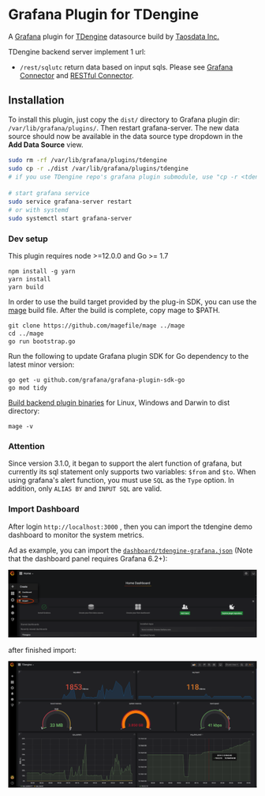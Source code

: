 # Grafana Plugin for TDengine

A [Grafana] plugin for [TDengine] datasource build by [Taosdata Inc.](https://www.taosdata.com)

TDengine backend server implement 1 url:

* `/rest/sqlutc` return data based on input sqls. Please see [Grafana Connector](https://www.taosdata.com/en/documentation/connections#grafana) and [RESTful Connector](https://www.taosdata.com/cn/documentation/connector#restful).

## Installation

To install this plugin, just copy the `dist/` directory to Grafana plugin dir: `/var/lib/grafana/plugins/`. Then restart grafana-server. The new data source should now be available in the data source type dropdown in the **Add Data Source** view.

```sh
sudo rm -rf /var/lib/grafana/plugins/tdengine
sudo cp -r ./dist /var/lib/grafana/plugins/tdengine
# if you use TDengine repo's grafana plugin submodule, use "cp -r <tdengine-extrach-dir>/src/connector/grafanaplugin/dist /var/lib/grafana/plugins/tdengine" instead of above command.

# start grafana service
sudo service grafana-server restart
# or with systemd
sudo systemctl start grafana-server
```

### Dev setup

This plugin requires node >=12.0.0 and Go >= 1.7
```
npm install -g yarn
yarn install
yarn build
```
In order to use the build target provided by the plug-in SDK, you can use the [mage](https://github.com/magefile/mage) build file. After the build is complete, copy mage to $PATH.
```
git clone https://github.com/magefile/mage ../mage
cd ../mage
go run bootstrap.go
```
Run the following to update Grafana plugin SDK for Go dependency to the latest minor version:

```
go get -u github.com/grafana/grafana-plugin-sdk-go
go mod tidy
```
[Build backend plugin binaries](https://grafana.com/tutorials/build-a-data-source-backend-plugin/) for Linux, Windows and Darwin to dist directory:
```
mage -v
```

### Attention
Since version 3.1.0, it began to support the alert function of grafana, but currently its sql statement only supports two variables: `$from` and `$to`.
When using grafana's alert function, you must use `SQL` as the `Type` option. In addition, only `ALIAS BY` and `INPUT SQL` are valid.

### Import Dashboard

After login `http://localhost:3000` , then you can import the tdengine demo dashboard to monitor the system metrics.

Ad as example, you can import the [`dashboard/tdengine-grafana.json`](dashboard/tdengine-grafana.json) (Note that the dashboard panel requires Grafana 6.2+):

![import_dashboard](./dashboard/import_dashboard.png)

after finished import:

![import_dashboard](/dashboard/tdengine_dashboard.png)

[TDengine]: https://github.com/taosdata/TDengine
[Grafana]: https://grafana.com
